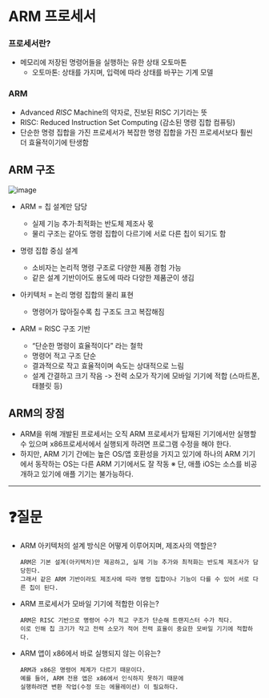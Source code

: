 # ARM 프로세서

### 프로세서란?
- 메모리에 저장된 명령어들을 실행하는 유한 상태 오토마톤
  - 오토마톤: 상태를 가지며, 입력에 따라 상태를 바꾸는 기계 모델
### ARM 
- Advanced *RISC* Machine의 약자로, 진보된 RISC 기기라는 뜻
- RISC: Reduced Instruction Set Computing (감소된 명령 집합 컴퓨팅)
- 단순한 명령 집합을 가진 프로세서가 복잡한 명령 집합을 가진 프로세서보다 훨씬 더 효율적이기에 탄생함

## ARM 구조
![image](https://github.com/user-attachments/assets/fb120602-7892-403b-a187-142732458c03)
- ARM = 칩 설계만 담당
  - 실제 기능 추가·최적화는 반도체 제조사 몫
  - 물리 구조는 같아도 명령 집합이 다르기에 서로 다른 칩이 되기도 함

- 명령 집합 중심 설계
  - 소비자는 논리적 명령 구조로 다양한 제품 경험 가능
  - 같은 설계 기반이어도 용도에 따라 다양한 제품군이 생김

- 아키텍처 = 논리 명령 집합의 물리 표현
  - 명령어가 많아질수록 칩 구조도 크고 복잡해짐

- ARM = RISC 구조 기반
  - “단순한 명령이 효율적이다” 라는 철학
  - 명령어 적고 구조 단순
  - 결과적으로 작고 효율적이며 속도는 상대적으로 느림
  - 설계 간결하고 크기 작음 -> 전력 소모가 작기에 모바일 기기에 적합 (스마트폰, 태블릿 등)

## ARM의 장점
- ARM을 위해 개발된 프로세서는 오직 ARM 프로세서가 탑재된 기기에서만 실행할 수 있으며 x86프로세서에서
  실행되게 하려면 프로그램 수정을 해야 한다.
- 하지만, ARM 기기 간에는 높은 OS/앱 호환성을 가지고 있기에 하나의 ARM 기기에서 동작하는 OS는 다른 ARM 기기에서도 잘 작동
  ※ 단, 애플 iOS는 소스를 비공개하고 있기에 애플 기기는 불가능하다.
---
# ❓질문
- ARM 아키텍처의 설계 방식은 어떻게 이루어지며, 제조사의 역할은?
    ```
    ARM은 기본 설계(아키텍처)만 제공하고, 실제 기능 추가와 최적화는 반도체 제조사가 담당힌다.
    그래서 같은 ARM 기반이라도 제조사에 따라 명령 집합이나 기능이 다를 수 있어 서로 다른 칩이 된다.
  ```

- ARM 프로세서가 모바일 기기에 적합한 이유는?
  ```
  ARM은 RISC 기반으로 명령어 수가 적고 구조가 단순해 트랜지스터 수가 적다.
  이로 인해 칩 크기가 작고 전력 소모가 적어 전력 효율이 중요한 모바일 기기에 적합하다.
  ```
- ARM 앱이 x86에서 바로 실행되지 않는 이유는?
  ```
  ARM과 x86은 명령어 체계가 다르기 때문이다.
  예를 들어, ARM 전용 앱은 x86에서 인식하지 못하기 때문에
  실행하려면 변환 작업(수정 또는 에뮬레이션) 이 필요하다.
  ```
